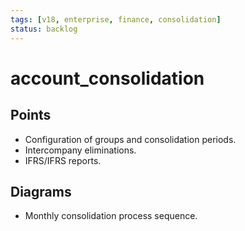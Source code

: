```yaml
---
tags: [v18, enterprise, finance, consolidation]
status: backlog
---
```

# account_consolidation

## Points
- Configuration of groups and consolidation periods.
- Intercompany eliminations.
- IFRS/IFRS reports.

## Diagrams
- Monthly consolidation process sequence.




